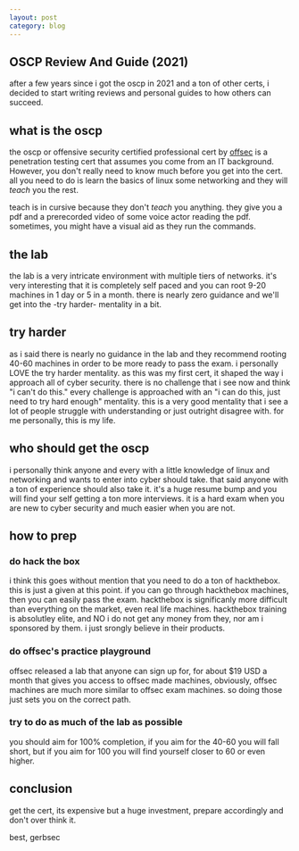 ```yaml
---
layout: post
category: blog
---
```


## OSCP Review And Guide (2021)

after a few years since i got the oscp in 2021 and a ton of other certs, i decided to start writing reviews and personal guides to how others can
succeed. 

## what is the oscp

the oscp or offensive security certified professional cert by [offsec](https://offsec.com) is a penetration testing cert that assumes you come from an IT background. However, you don't really need to know much before you get into the cert. all you need to do is learn the basics of linux some networking and they will *teach* you the rest. 

teach is in cursive because they don't *teach* you anything. they give you a pdf and a prerecorded video of some voice actor reading the pdf. sometimes, you might have a visual aid as they run the commands. 

## the lab

the lab is a very intricate environment with multiple tiers of networks. it's very interesting that it is completely self paced and you can root 9-20 machines in 1 day or 5 in a month. there is nearly zero guidance and we'll get into the -try harder- mentality in a bit. 

## try harder 

as i said there is nearly no guidance in the lab and they recommend rooting 40-60 machines in order to be more ready to pass the exam. i personally LOVE the try harder mentality. as this was my first cert, it shaped the way i approach all of cyber security. there is no challenge that i see now and think "i can't do this." every challenge is approached with an "i can do this, just need to try hard enough" mentality. this is a very good mentality that i see a lot of people struggle with understanding or just outright disagree with. for me personally, this is my life.

## who should get the oscp

i personally think anyone and every with a little knowledge of linux and networking and wants to enter into cyber should take. that said anyone with a ton of experience should also take it. it's a huge resume bump and you will find your self getting a ton more interviews. it is a hard exam when you are new to cyber security and much easier when you are not. 

## how to prep

### do hack the box

i think this goes without mention that you need to do a ton of hackthebox. this is just a given at this point. if you can go through hackthebox machines, then you can easily pass the exam. hackthebox is significanly more difficult than everything on the market, even real life machines. hackthebox training is absolutley elite, and NO i do not get any money from they, nor am i sponsored by them. i just srongly believe in their products. 

### do offsec's practice playground

offsec released a lab that anyone can sign up for, for about $19 USD a month that gives you access to offsec made machines, obviously, offsec machines are much more similar to offsec exam machines. so doing those just sets you on the correct path. 

### try to do as much of the lab as possible

you should aim for 100% completion, if you aim for the 40-60 you will fall short, but if you aim for 100 you will find yourself closer to 60 or even higher.

## conclusion

get the cert, its expensive but a huge investment, prepare accordingly and don't over think it. 

best, gerbsec